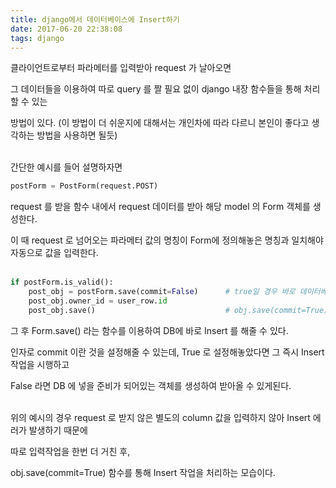 ```yaml
---
title: django에서 데이터베이스에 Insert하기
date: 2017-06-20 22:38:08
tags: django
---
```


클라이언트로부터 파라메터를 입력받아 request 가 날아오면

그 데이터들을 이용하여 따로 query 를 짤 필요 없이 django 내장 함수들을 통해 처리할 수 있는

방법이 있다. (이 방법이 더 쉬운지에 대해서는 개인차에 따라 다르니 본인이 좋다고 생각하는 방법을 사용하면 될듯)<br></br>


간단한 예시를 들어 설명하자면

```py
postForm = PostForm(request.POST)
```

request 를 받을 함수 내에서 request 데이터를 받아 해당 model 의 Form 객체를 생성한다.

이 때 request 로 넘어오는 파라메터 값의 명칭이 Form에 정의해놓은 명칭과 일치해야 자동으로 값을 입력한다.<br></br>


```py
if postForm.is_valid():
    post_obj = postForm.save(commit=False)      # true일 경우 바로 데이터베이스에 적용, 현재 유저정보가 담기지 않았기에 not null 제약조건에 걸려 작업이 실패하므로 false
    post_obj.owner_id = user_row.id
    post_obj.save()                             # obj.save(commit=True) 와 동일
```

그 후 Form.save() 라는 함수를 이용하여 DB에 바로 Insert 를 해줄 수 있다.

인자로 commit 이란 것을 설정해줄 수 있는데, True 로 설정해놓았다면 그 즉시 Insert 작업을 시행하고

False 라면 DB 에 넣을 준비가 되어있는 객체를 생성하여 받아올 수 있게된다.<br></br>

위의 예시의 경우 request 로 받지 않은 별도의 column 값을 입력하지 않아 Insert 에러가 발생하기 때문에

따로 입력작업을 한번 더 거친 후,

obj.save(commit=True) 함수를 통해 Insert 작업을 처리하는 모습이다.